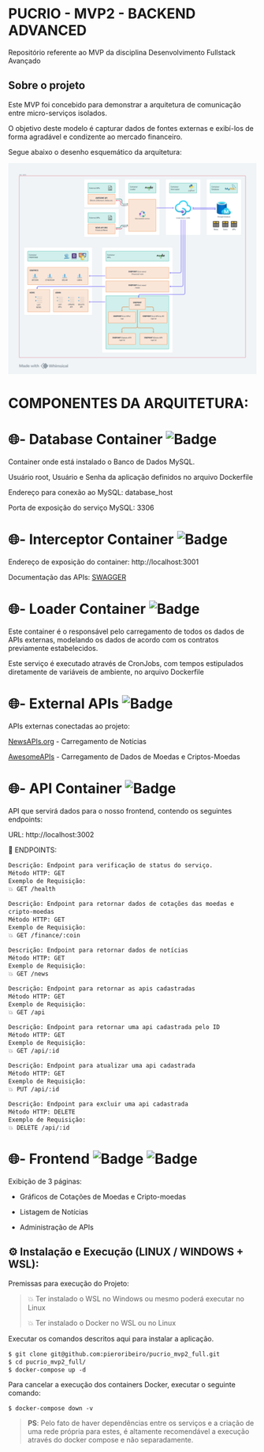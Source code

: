 # PUCRIO - MVP2 - BACKEND ADVANCED
Repositório referente ao MVP da disciplina Desenvolvimento Fullstack Avançado

## Sobre o projeto

Este MVP foi concebido para demonstrar a arquitetura de comunicação entre micro-serviços isolados.

O objetivo deste modelo é capturar dados de fontes externas e exibí-los de forma agradável e condizente ao mercado financeiro.

Segue abaixo o desenho esquemático da arquitetura:

![Image](/git-assets/img/infraestrutura-v1.0.1.png)

# COMPONENTES DA ARQUITETURA:

# 🌐- Database Container ![Badge](https://img.shields.io/static/v1?label=MySQL&message=v8.0&color=orange)

Container onde está instalado o Banco de Dados MySQL.

Usuário root, Usuário e Senha da aplicação definidos no arquivo Dockerfile

Endereço para conexão ao MySQL: database_host

Porta de exposição do serviço MySQL: 3306

# 🌐- Interceptor Container ![Badge](https://img.shields.io/static/v1?label=Python&message=v3.8&color=orange)

Endereço de exposição do container: http://localhost:3001

Documentação das APIs: [SWAGGER](http://localhost:3001/apidocs/)

# 🌐- Loader Container ![Badge](https://img.shields.io/static/v1?label=NodeJS&message=v18.0&color=orange) 

Este container é o responsável pelo carregamento de todos os dados de APIs externas, modelando os dados de acordo com os contratos previamente estabelecidos.

Este serviço é executado através de CronJobs, com tempos estipulados diretamente de variáveis de ambiente, no arquivo Dockerfile

# 🌐- External APIs ![Badge](https://img.shields.io/static/v1?label=JSON&message={}&color=green)

APIs externas conectadas ao projeto:

[NewsAPIs.org](https://newsapi.org/v2/top-headlines) - Carregamento de Notícias

[AwesomeAPIs](https://economia.awesomeapi.com.br/json/last) - Carregamento de Dados de Moedas e Criptos-Moedas


# 🌐- API Container ![Badge](https://img.shields.io/static/v1?label=NodeJS&message=v18.0&color=orange) 

API que servirá dados para o nosso frontend, contendo os seguintes endpoints:

URL: http://localhost:3002


🚧 ENDPOINTS:


```
Descrição: Endpoint para verificação de status do serviço.
Método HTTP: GET
Exemplo de Requisição:
💥 GET /health
```

```
Descrição: Endpoint para retornar dados de cotações das moedas e cripto-moedas
Método HTTP: GET
Exemplo de Requisição:
💥 GET /finance/:coin
```

```
Descrição: Endpoint para retornar dados de notícias
Método HTTP: GET
Exemplo de Requisição:
💥 GET /news
```

```
Descrição: Endpoint para retornar as apis cadastradas
Método HTTP: GET
Exemplo de Requisição:
💥 GET /api
```

```
Descrição: Endpoint para retornar uma api cadastrada pelo ID
Método HTTP: GET
Exemplo de Requisição:
💥 GET /api/:id
```

```
Descrição: Endpoint para atualizar uma api cadastrada
Método HTTP: GET
Exemplo de Requisição:
💥 PUT /api/:id
```

```
Descrição: Endpoint para excluir uma api cadastrada
Método HTTP: DELETE
Exemplo de Requisição:
💥 DELETE /api/:id
```

# 🌐- Frontend ![Badge](https://img.shields.io/static/v1?label=Bootstrap&message=v3.0&color=orange) ![Badge](https://img.shields.io/static/v1?label=jQuery&message=v3.7.1&color=orange)

Exibição de 3 páginas:

- Gráficos de Cotações de Moedas e Cripto-moedas

- Listagem de Notícias

- Administração de APIs

  
## ⚙️ Instalação e Execução (LINUX / WINDOWS + WSL):  

Premissas para execução do Projeto:

> 💥 Ter instalado o WSL no Windows ou mesmo poderá executar no Linux
>
> 💥 Ter instalado o Docker no WSL ou no Linux

Executar os comandos descritos aqui para instalar a aplicação.

```
$ git clone git@github.com:pieroribeiro/pucrio_mvp2_full.git
$ cd pucrio_mvp2_full/
$ docker-compose up -d
```

Para cancelar a execução dos containers Docker, executar o seguinte comando:

```
$ docker-compose down -v
```

> **PS**: Pelo fato de haver dependências entre os serviços e a criação de uma rede própria para estes, é altamente recomendável a execução através do docker compose e não separadamente.
